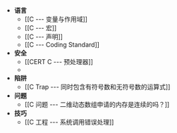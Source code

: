 - **语言**
	- [[C --- 变量与作用域]]
	- [[C --- 宏]]
	- [[C --- 声明]]
	- [[C --- Coding Standard]]
- **安全**
	- [[CERT C --- 预处理器]]
	-
- **陷阱**
	- [[C Trap --- 同时包含有符号数和无符号数的运算式]]
- **问题**
	- [[C 问题 --- 二维动态数组申请的内存是连续的吗？]]
- **技巧**
	- [[C 工程 --- 系统调用错误处理]]